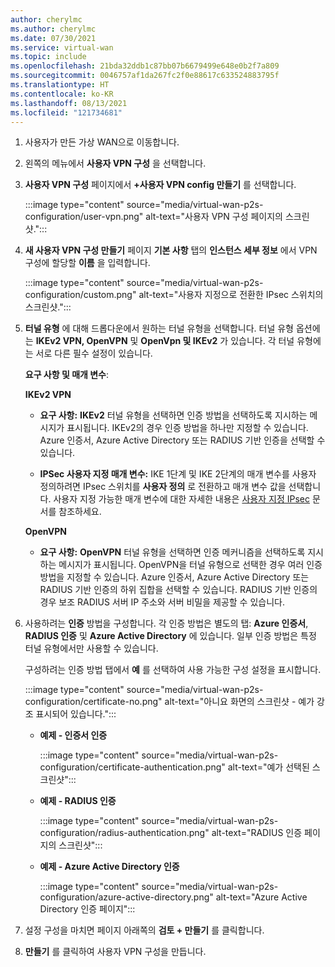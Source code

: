 ```yaml
---
author: cherylmc
ms.author: cherylmc
ms.date: 07/30/2021
ms.service: virtual-wan
ms.topic: include
ms.openlocfilehash: 21bda32ddb1c87bb07b6679499e648e0b2f7a809
ms.sourcegitcommit: 0046757af1da267fc2f0e88617c633524883795f
ms.translationtype: HT
ms.contentlocale: ko-KR
ms.lasthandoff: 08/13/2021
ms.locfileid: "121734681"
---
```

1. 사용자가 만든 가상 WAN으로 이동합니다. 

1. 왼쪽의 메뉴에서 **사용자 VPN 구성** 을 선택합니다.

1. **사용자 VPN 구성** 페이지에서 **+사용자 VPN config 만들기** 를 선택합니다.

   :::image type="content" source="media/virtual-wan-p2s-configuration/user-vpn.png" alt-text="사용자 VPN 구성 페이지의 스크린샷.":::

1. **새 사용자 VPN 구성 만들기** 페이지 **기본 사항** 탭의 **인스턴스 세부 정보** 에서 VPN 구성에 할당할 **이름** 을 입력합니다. 

   :::image type="content" source="media/virtual-wan-p2s-configuration/custom.png" alt-text="사용자 지정으로 전환한 IPsec 스위치의 스크린샷.":::

1. **터널 유형** 에 대해 드롭다운에서 원하는 터널 유형을 선택합니다. 터널 유형 옵션에는 **IKEv2 VPN, OpenVPN** 및 **OpenVpn 및 IKEv2** 가 있습니다. 각 터널 유형에는 서로 다른 필수 설정이 있습니다.

   **요구 사항 및 매개 변수**:

     **IKEv2 VPN**

     * **요구 사항:** **IKEv2** 터널 유형을 선택하면 인증 방법을 선택하도록 지시하는 메시지가 표시됩니다. IKEv2의 경우 인증 방법을 하나만 지정할 수 있습니다. Azure 인증서, Azure Active Directory 또는 RADIUS 기반 인증을 선택할 수 있습니다.

     * **IPSec 사용자 지정 매개 변수:** IKE 1단계 및 IKE 2단계의 매개 변수를 사용자 정의하려면 IPsec 스위치를 **사용자 정의** 로 전환하고 매개 변수 값을 선택합니다. 사용자 지정 가능한 매개 변수에 대한 자세한 내용은 [사용자 지정 IPsec](../articles/virtual-wan/point-to-site-ipsec.md) 문서를 참조하세요.

     **OpenVPN**

     * **요구 사항:** **OpenVPN** 터널 유형을 선택하면 인증 메커니즘을 선택하도록 지시하는 메시지가 표시됩니다. OpenVPN을 터널 유형으로 선택한 경우 여러 인증 방법을 지정할 수 있습니다. Azure 인증서, Azure Active Directory 또는 RADIUS 기반 인증의 하위 집합을 선택할 수 있습니다. RADIUS 기반 인증의 경우 보조 RADIUS 서버 IP 주소와 서버 비밀을 제공할 수 있습니다.

1. 사용하려는 **인증** 방법을 구성합니다. 각 인증 방법은 별도의 탭: **Azure 인증서**, **RADIUS 인증** 및 **Azure Active Directory** 에 있습니다. 일부 인증 방법은 특정 터널 유형에서만 사용할 수 있습니다.

   구성하려는 인증 방법 탭에서 **예** 를 선택하여 사용 가능한 구성 설정을 표시합니다.

   :::image type="content" source="media/virtual-wan-p2s-configuration/certificate-no.png" alt-text="아니요 화면의 스크린샷 - 예가 강조 표시되어 있습니다.":::

   * **예제 - 인증서 인증**

      :::image type="content" source="media/virtual-wan-p2s-configuration/certificate-authentication.png" alt-text="예가 선택된 스크린샷":::

   * **예제 - RADIUS 인증**

      :::image type="content" source="media/virtual-wan-p2s-configuration/radius-authentication.png" alt-text="RADIUS 인증 페이지의 스크린샷":::

   * **예제 - Azure Active Directory 인증**

      :::image type="content" source="media/virtual-wan-p2s-configuration/azure-active-directory.png" alt-text="Azure Active Directory 인증 페이지":::

1. 설정 구성을 마치면 페이지 아래쪽의 **검토 + 만들기** 를 클릭합니다.

1. **만들기** 를 클릭하여 사용자 VPN 구성을 만듭니다.
